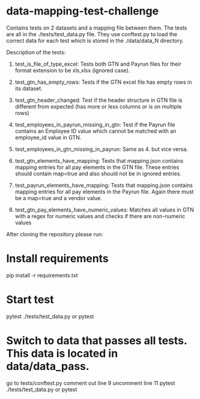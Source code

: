 # data-mapping-test-challenge

Contains tests on 2 datasets and a mapping file between them.
The tests are all in the ./tests/test_data.py file. 
They use conftest.py to load the correct data for each test which is stored in the ./data/data_N directory.

Description of the tests:

1. test_is_file_of_type_excel: 
    Tests both GTN and Payrun files for their format extension to be xls,xlsx (ignored case).

2. test_gtn_has_empty_rows: 
    Tests if the GTN excel file has empty rows in its dataset.

3. test_gtn_header_changed: 
    Test if the header structure in GTN file is different from expected (has more or less columns or is on multiple rows)

4. test_employees_in_payrun_missing_in_gtn: 
    Test if the Payrun file contains an Employee ID value which cannot be matched with an employee_id value in GTN.

5. test_employees_in_gtn_missing_in_payrun: 
    Same as 4. but vice versa.

6. test_gtn_elements_have_mapping: 
    Tests that mapping.json contains mapping entries for all pay elements in the GTN file. These entries should contain map=true and also should not be in ignored entries.

7. test_payrun_elements_have_mapping: 
    Tests that mapping.json contains mapping entries for all pay elements in the Payrun file. Again there must be a map=true and a vendor value.

8. test_gtn_pay_elements_have_numeric_values: 
    Matches all values in GTN with a regex for numeric values and checks if there are non-numeric values

After cloning the repository please run:
# Install requirements
pip install -r requirements.txt

# Start test
pytest ./tests/test_data.py
or
pytest

# Switch to data that passes all tests. This data is located in data/data_pass.
go to tests/conftest.py
comment out line 9
uncomment line 11
pytest ./tests/test_data.py or pytest
